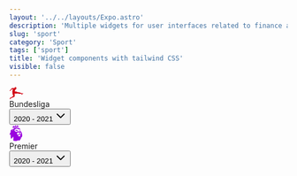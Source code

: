 ```yaml
---
layout: '../../layouts/Expo.astro'
description: 'Multiple widgets for user interfaces related to finance and economics'
slug: 'sport'
category: 'Sport'
tags: ['sport']
title: 'Widget components with tailwind CSS'
visible: false
---
```


<article class="shadow-sm break-inside flex flex-col justify-between rounded-full p-2 mb-3 text-base bg-[#D81A22] text-white" data-filter="sport">
  <div class="flex items-center justify-between space-x-3">
    <div class="flex items-center justify-center space-x-2">
      <div class="flex items-center justify-center rounded-full w-10 h-10 bg-white">
        <svg width="26" height="22" viewBox="0 0 26 22" fill="none" xmlns="http://www.w3.org/2000/svg">
          <path
            d="M25.4936 11.6486C25.4936 11.7132 25.451 11.7562 25.3232 11.8208L25.2807 11.8854V11.9284C25.2807 11.993 25.2807 11.993 25.2168 12.0576L25.1103 12.1007H24.9825V12.0576L24.8761 12.1007V12.1652C24.8761 12.2083 24.8761 12.2083 24.8335 12.2729L24.7057 12.3374H24.5992V12.2729C24.1946 12.5097 23.7049 12.6819 23.2577 12.8971V12.9617C23.2577 13.0048 23.2577 13.0048 23.1938 13.0693L23.0873 13.1339H22.9595L22.9169 13.0693L22.7466 13.1339L22.7892 13.177C22.7926 13.2004 22.7905 13.2243 22.7831 13.2467C22.7757 13.2691 22.7632 13.2895 22.7466 13.3061L22.6401 13.3492H22.5123L22.4698 13.3061C22.2355 13.4138 22.0226 13.4138 21.8522 13.0693C21.6819 12.7249 21.7883 12.5527 21.7244 12.3805C21.7087 12.3484 21.6844 12.3213 21.6543 12.3023C21.6243 12.2833 21.5896 12.2731 21.5541 12.2729C19.4246 11.8854 18.7432 12.3374 17.3377 11.993C16.8905 11.8854 16.6776 11.4764 16.1665 11.4764C15.0379 11.4118 14.6972 11.4764 13.4195 11.4118C13.3865 11.487 13.365 11.5669 13.3556 11.6486H8.96891L9.65034 11.993L9.86329 13.9304L9.65034 13.9735C9.71422 14.3825 9.71422 14.8776 9.75681 15.3511C9.7994 15.8247 9.8207 16.1907 9.8207 16.4705C9.82908 16.6491 9.79245 16.8268 9.71422 16.9872C9.64151 17.1369 9.52167 17.2581 9.37351 17.3316L8.96891 17.6114L8.41525 17.8913C8.41525 17.9558 8.45784 18.0204 8.45784 18.0635C5.81729 19.3766 2.51661 19.7641 1.45187 21.8736C1.32411 22.1104 0.876917 21.9813 0.876917 21.7014V21.314H0.834327C0.770443 21.314 0.770443 21.2494 0.770443 21.1848V21.0772C0.770443 21.0341 0.834327 20.9695 0.834327 20.9695H0.876917C0.876917 20.8619 0.940801 20.7327 0.940801 20.6251H0.876917C0.834327 20.6251 0.834327 20.5605 0.876917 20.5175L0.940801 20.3883C0.940801 20.3453 0.98339 20.2807 1.04727 20.3453H1.11116C1.28152 19.8932 1.66482 19.721 1.83518 19.269C1.77129 19.269 1.77129 19.2044 1.83518 19.1398L1.77129 19.0322C1.76565 19.015 1.76696 18.9963 1.77495 18.9802C1.78294 18.964 1.79694 18.9518 1.81388 18.9461C1.83083 18.9403 1.84932 18.9417 1.86529 18.9497C1.88127 18.9578 1.89342 18.972 1.89906 18.9891H1.94165C1.94165 18.9245 2.00554 18.86 2.06942 18.8169H2.00554C1.94165 18.8169 1.94165 18.7523 2.00554 18.6877L2.06942 18.5801C2.11201 18.5155 2.11201 18.5155 2.17589 18.5155L2.23978 18.4725C2.31866 18.4096 2.41617 18.3754 2.51661 18.3754C2.61705 18.3754 2.71456 18.4096 2.79344 18.4725C3.0172 18.6207 3.28374 18.6885 3.55023 18.6651C3.81672 18.6416 4.06768 18.5283 4.26278 18.3433C5.26363 17.3962 6.49872 16.1476 7.3931 16.083C7.18015 15.5664 6.73296 14.4255 6.66908 13.9735L6.39225 13.9304C6.22189 13.586 5.81729 11.993 5.71082 10.7445C5.71082 10.7445 5.60434 9.43138 5.71082 8.97932C5.63577 9.00632 5.56426 9.04246 5.49787 9.08696C5.32751 8.69948 5.88118 5.16915 6.39225 4.15741L7.22274 3.81298L4.9868 3.64077C4.09242 4.43725 3.13416 5.27678 2.5592 5.75036C2.45273 5.79341 2.34625 6.31005 2.34625 6.31005C2.19275 6.46048 2.02102 6.59068 1.83518 6.69752C1.49446 6.93431 0.770443 7.10653 0.600085 6.82668C0.429728 6.54684 0.536201 6.69752 0.600085 6.69752C0.66397 6.69752 1.15375 6.37463 1.32411 6.07326C1.11116 6.20242 0.834327 6.37463 0.600085 6.31005C0.572416 6.29887 0.548696 6.27956 0.531987 6.25462C0.515278 6.22968 0.506348 6.20025 0.506348 6.17013C0.506348 6.14 0.515278 6.11057 0.531987 6.08563C0.548696 6.06069 0.572416 6.04138 0.600085 6.0302C0.891233 5.93718 1.15971 5.78314 1.38799 5.57815C1.451 5.43893 1.5534 5.3217 1.68225 5.24124C1.81111 5.16079 1.96065 5.12072 2.11201 5.1261C2.11201 5.1261 3.58135 3.18872 4.41184 2.28461C4.64608 2.04782 5.09327 2.1124 5.09327 2.1124L5.15715 1.81103C5.15715 1.81103 8.07453 1.48813 9.47998 1.94019C9.4161 1.07913 9.8207 0.00280762 11.1197 0.00280762C11.7798 0.00280762 12.7381 0.627074 12.9084 1.31592C12.9723 1.53118 12.802 1.70339 12.7381 1.98324C12.6742 2.26308 12.802 2.90887 12.7381 3.01651C12.6742 3.12414 12.5677 3.12414 12.4612 3.29635C12.3548 3.46856 12.1844 3.81298 12.1844 3.81298L12.0141 4.20046L11.1197 4.15741C10.779 4.8893 10.0975 6.37463 9.86329 7.83842C10.6086 7.903 13.8667 8.35506 13.8667 8.35506L13.9093 8.6349C14.7657 8.75477 15.6032 8.98631 16.4008 9.32375C16.6137 9.3668 17.2951 9.25917 17.6784 9.49596L17.8062 9.3668C19.2543 9.84038 20.4893 10.6369 21.8948 10.9598L22.7892 11.1965C23.3003 11.3042 23.641 11.3042 23.9178 11.3688C24.2575 11.4013 24.5987 11.4157 24.9399 11.4118C25.1103 11.3688 25.451 11.3042 25.4936 11.6486Z"
            fill="#D20515">
          </path>
        </svg>
      </div>
      <span class="uppercase text-sm font-medium">Bundesliga</span>
    </div>
    <button class="flex items-center justify-between py-3 px-3 gap-2 text-xs rounded-full h-full font-medium bg-white text-black">
      <span>2020 - 2021</span>
      <svg xmlns="http://www.w3.org/2000/svg" fill="none" viewBox="0 0 24 24" stroke-width="2.5" stroke="currentColor" width="20" height="20">
        <path stroke-linecap="round" stroke-linejoin="round" d="M19.5 8.25l-7.5 7.5-7.5-7.5"></path>
      </svg>
    </button>
  </div>
</article>

<article class="shadow-sm break-inside flex flex-col justify-between rounded-full p-2 mb-3 text-base bg-[#9903DF] text-white" data-filter="sport">
  <div class="flex items-center justify-between space-x-3">
    <div class="flex items-center justify-center space-x-2">
      <div class="flex items-center justify-center rounded-full w-10 h-10 bg-white">
        <svg width="24" height="30" viewBox="0 0 24 30" fill="none" xmlns="http://www.w3.org/2000/svg">
          <path
            d="M11.0053 0.499817C11.0053 0.499817 10.1824 2.84157 9.95765 3.55328C9.39578 3.16057 7.63403 1.94257 6.90178 1.43628C7.07094 2.41019 7.33194 4.00278 7.38874 4.3399C7.2389 4.22753 6.39669 3.49648 5.12311 2.89715C5.83482 3.72123 6.34111 4.99482 6.6589 6.02432C8.58803 4.92837 10.7695 4.35407 12.9882 4.35803C14.1687 4.35803 15.3323 4.52719 16.4367 4.84498C16.5491 3.77682 16.7739 2.46698 17.2608 1.5124C16.1552 2.39207 15.4797 3.32853 15.3867 3.4409C15.3492 3.21615 15.2743 1.60423 15.1813 0.499817C14.7318 0.986775 13.0063 2.93582 12.6885 3.23548C12.4649 2.84157 11.0053 0.499817 11.0053 0.499817ZM13.028 5.16398C11.0053 5.16398 9.04053 5.6304 7.35369 6.51128C8.21524 6.56686 8.83269 7.31844 9.03932 7.91778C8.36507 7.37403 7.2969 7.11182 6.64078 7.82353C6.02332 8.53523 6.08011 9.86319 6.69757 10.9314C5.25603 10.2003 5.25482 8.29115 5.76111 7.46707C4.10425 8.66822 2.76606 10.2561 1.86303 12.0926L3.15594 12.3004C1.65761 14.0235 0.609985 17.0769 0.609985 18.5185L2.72457 17.8624C2.34999 19.1359 2.24003 23.4231 3.51361 25.5776C3.51361 25.5776 5.18111 24.4176 7.07215 21.5139C7.85757 24.136 7.50232 26.3292 7.07215 28.4824C10.4797 30.3928 14.4309 29.3234 16.7533 27.6571L17.1847 29.2884C19.901 27.4892 21.3994 24.9045 21.6797 21.8885L22.6911 23.0123C24.245 18.3856 23.0294 14.6953 20.8 11.5307L20.7058 12.3004L19.7512 11.2492C19.7512 11.2492 19.9566 11.1561 20.1258 10.9314C20.162 10.8371 20.0702 10.3332 19.6775 9.99611C19.3029 10.0904 19.0008 10.3151 18.851 10.5399C18.5159 10.2597 18.136 10.0378 17.7272 9.88373C17.8022 9.97678 18.4571 10.8383 18.5127 11.1005C19.0757 11.5694 19.8442 12.1119 20.3493 12.7862C19.9385 12.2992 17.952 12.1856 17.053 12.6919C17.053 12.6919 16.154 11.6431 15.3299 10.912C15.1607 10.2946 15.7238 9.75203 15.7238 9.75203C15.7238 9.75203 15.1438 9.71578 14.6001 10.2595C13.776 9.64086 12.7272 9.35932 12.7272 9.35932C11.5659 9.52848 10.7793 10.3502 10.7793 10.3502C11.0415 10.5193 11.398 10.7453 11.717 10.8576C12.3344 11.1199 12.9326 11.0256 13.3265 11.0256C13.6443 11.0256 14.095 11.1199 14.095 11.1199C14.095 11.1199 14.8623 11.718 15.986 13.0109C14.2629 12.3173 12.4637 13.0858 11.1902 12.4672C9.69182 11.718 9.8054 10.5399 9.8054 10.5399C9.8054 10.5399 8.79524 10.4069 8.79524 10.3695C8.79524 10.3695 9.54199 9.37865 10.6657 9.04032L10.1051 8.55457C10.7793 7.99269 11.9587 7.24353 13.869 7.05623C13.869 7.05623 14.6943 7.37282 16.4186 8.60894C16.6989 8.21503 16.7908 7.39094 16.7908 7.39094C17.6704 7.69061 19.4697 9.00165 20.1814 9.78828C19.7887 8.87115 19.5059 8.31048 19.4129 7.3559C18.9815 6.92453 17.9145 6.02553 15.7045 5.48178C16.0609 6.21282 16.0235 6.82907 16.0235 6.82907C15.6127 6.28532 14.7487 5.44432 14.1506 5.21957C13.7941 5.20144 13.4195 5.16278 13.0268 5.16278L13.028 5.16398ZM16.9805 13.7045C17.4359 14.0679 17.9488 14.3526 18.4982 14.5467V16.1755C17.9363 16.6625 16.0996 18.1995 14.8635 18.0678C14.1711 16.7386 13.5162 15.5218 13.5162 15.5218C13.5162 15.5218 15.4072 13.9292 16.9805 13.7045ZM20.5753 13.7419C21.1372 15.1086 21.2882 16.7386 20.6695 17.8249C20.3312 17.0939 19.901 16.6806 19.4515 16.1937V14.566C19.4515 14.566 19.9566 14.247 20.5753 13.7419ZM19.3947 17.8442C19.9566 18.4617 20.0702 19.1347 20.0702 19.1347C19.8261 20.5014 19.06 21.3653 18.4982 21.7206C18.5537 20.7285 18.2903 19.8851 18.2903 19.8851C17.8795 20.3346 16.9249 20.7829 16.3618 20.8953L15.5196 19.3244C16.5129 19.2858 18.1792 17.8817 18.1792 17.8817L19.3947 17.8442Z"
            fill="#9903DF">
          </path>
        </svg>
      </div>
      <span class="uppercase text-sm font-medium">Premier</span>
    </div>
    <button class="flex items-center justify-between py-3 px-3 gap-2 text-xs rounded-full h-full font-medium bg-white text-black">
      <span>2020 - 2021</span>
      <svg xmlns="http://www.w3.org/2000/svg" fill="none" viewBox="0 0 24 24" stroke-width="2.5" stroke="currentColor" width="20" height="20">
        <path stroke-linecap="round" stroke-linejoin="round" d="M19.5 8.25l-7.5 7.5-7.5-7.5"></path>
      </svg>
    </button>
  </div>
</article>

